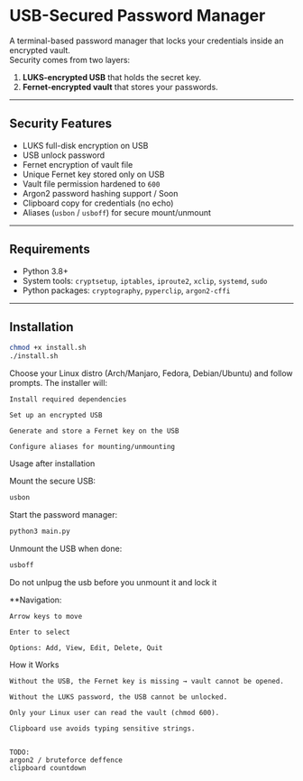 # USB-Secured Password Manager

A terminal-based password manager that locks your credentials inside an encrypted vault.  
Security comes from two layers:  
1. **LUKS-encrypted USB** that holds the secret key.  
2. **Fernet-encrypted vault** that stores your passwords.

---

## Security Features
- LUKS full-disk encryption on USB  
- USB unlock password  
- Fernet encryption of vault file  
- Unique Fernet key stored only on USB  
- Vault file permission hardened to `600`  
- Argon2 password hashing support / Soon 
- Clipboard copy for credentials (no echo)  
- Aliases (`usbon` / `usboff`) for secure mount/unmount  

---

## Requirements
- Python 3.8+  
- System tools: `cryptsetup`, `iptables`, `iproute2`, `xclip`, `systemd`, `sudo`  
- Python packages: `cryptography`, `pyperclip`, `argon2-cffi`

---

## Installation

```bash
chmod +x install.sh
./install.sh
```
Choose your Linux distro (Arch/Manjaro, Fedora, Debian/Ubuntu) and follow prompts.
The installer will:

    Install required dependencies

    Set up an encrypted USB

    Generate and store a Fernet key on the USB

    Configure aliases for mounting/unmounting

Usage after installation

Mount the secure USB:
```bash
usbon
```
Start the password manager:
```bash
python3 main.py
```
Unmount the USB when done:
```bash
usboff
```
Do not unlpug the usb before you unmount it and lock it 

**Navigation:

    Arrow keys to move

    Enter to select

    Options: Add, View, Edit, Delete, Quit

How it Works

    Without the USB, the Fernet key is missing → vault cannot be opened.

    Without the LUKS password, the USB cannot be unlocked.

    Only your Linux user can read the vault (chmod 600).

    Clipboard use avoids typing sensitive strings.


    TODO:
    argon2 / bruteforce deffence
    clipboard countdown 




